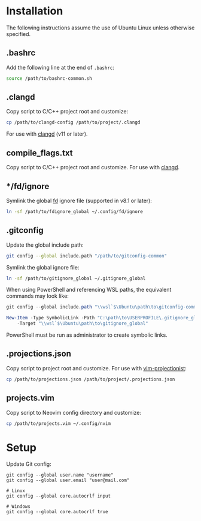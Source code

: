 # Installation

The following instructions assume the use of Ubuntu Linux unless otherwise
specified.

## .bashrc

Add the following line at the end of `.bashrc`:
```bash
source /path/to/bashrc-common.sh
```

## .clangd

Copy script to C/C++ project root and customize:
```bash
cp /path/to/clangd-config /path/to/project/.clangd
```

For use with [clangd][] (v11 or later).

## compile\_flags.txt

Copy script to C/C++ project root and customize. For use with [clangd][].

## \*/fd/ignore

Symlink the global [fd][] ignore file (supported in v8.1 or later):
```bash
ln -sf /path/to/fdignore_global ~/.config/fd/ignore
```

## .gitconfig

Update the global include path:
```bash
git config --global include.path "/path/to/gitconfig-common"
```

Symlink the global ignore file:
```bash
ln -sf /path/to/gitignore_global ~/.gitignore_global
```

When using PowerShell and referencing WSL paths, the equivalent commands may
look like:
```powershell
git config --global include.path "\\wsl`$\Ubuntu\path\to\gitconfig-common"

New-Item -Type SymbolicLink -Path "C:\path\to\USERPROFILE\.gitignore_global"
    -Target "\\wsl`$\Ubuntu\path\to\gitignore_global"
```
PowerShell must be run as administrator to create symbolic links.

## .projections.json

Copy script to project root and customize. For use with [vim-projectionist][]:
```bash
cp /path/to/projections.json /path/to/project/.projections.json
```

## projects.vim

Copy script to Neovim config directory and customize:
```bash
cp /path/to/projects.vim ~/.config/nvim
```

# Setup

Update Git config:
```
git config --global user.name "username"
git config --global user.email "user@mail.com"

# Linux
git config --global core.autocrlf input

# Windows
git config --global core.autocrlf true
```

[clangd]: https://clangd.llvm.org/
[fd]: https://github.com/sharkdp/fd
[vim-projectionist]: https://github.com/tpope/vim-projectionist
